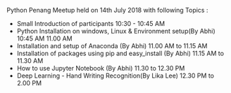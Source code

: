 Python Penang Meetup held on 14th July 2018
with following Topics :
* Small Introduction of participants 10:30 - 10:45 AM
* Python Installation on windows, Linux & Environment setup(By Abhi) 10:45 AM 11.00 AM
* Installation and  setup of Anaconda (By Abhi) 11.00 AM to 11.15 AM
* Installation of packages using pip and easy_install (By Abhi) 11.15 AM to 11.30 AM
* How to use Jupyter Notebook (By Abhi) 11.30 to 12.30 PM 
* Deep Learning - Hand Writing Recognition(By Lika Lee) 12.30 PM to 2.00 PM
